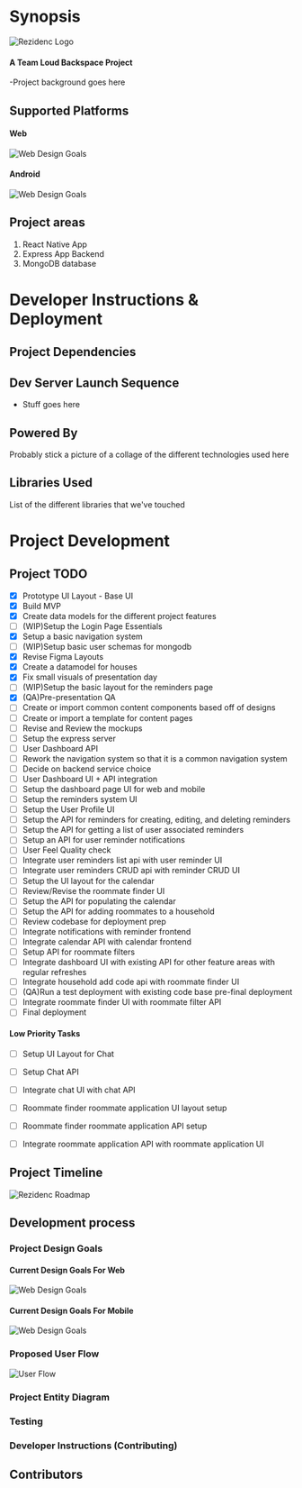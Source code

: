 # Synopsis
![Rezidenc Logo](/react-native-app/assets/final-logo--rezidenc.png)
#### A Team Loud Backspace Project

-Project background goes here

## Supported Platforms

#### Web
![Web Design Goals](/readme_assets/rezidenc-web--demo.gif)
#### Android
![Web Design Goals](/readme_assets/rezidenc-mobile--demo.gif)

## Project areas

1. React Native App
2. Express App Backend
3. MongoDB database

# Developer Instructions & Deployment

## Project Dependencies 



## Dev Server Launch Sequence 
- Stuff goes here

## Powered By

Probably stick a picture of a collage of the different technologies used here

## Libraries Used

List of the different libraries that we've touched

# Project Development

## Project TODO

- [x] Prototype UI Layout - Base UI
- [x] Build MVP
- [x] Create data models for the different project features
- [ ] \(WIP)Setup the Login Page Essentials
- [x] Setup a basic navigation system
- [ ] \(WIP)Setup basic user schemas for mongodb
- [x] Revise Figma Layouts
- [x] Create a datamodel for houses
- [x] Fix small visuals of presentation day
- [ ] \(WIP)Setup the basic layout for the reminders page
- [X] \(QA)Pre-presentation QA
- [ ] Create or import common content components based off of designs
- [ ] Create or import a template for content pages
- [ ] Revise and Review the mockups
- [ ] Setup the express server
- [ ] User Dashboard API
- [ ] Rework the navigation system so that it is a common navigation system
- [ ] Decide on backend service choice
- [ ] User Dashboard UI + API integration
- [ ] Setup the dashboard page UI for web and mobile
- [ ] Setup the reminders system UI
- [ ] Setup the User Profile UI
- [ ] Setup the API for reminders for creating, editing, and deleting reminders
- [ ] Setup the API for getting a list of user associated reminders
- [ ] Setup an API for user reminder notifications
- [ ] User Feel Quality check
- [ ] Integrate user reminders list api with user reminder UI
- [ ] Integrate user reminders CRUD api with reminder CRUD UI
- [ ] Setup the UI layout for the calendar
- [ ] Review/Revise the roommate finder UI
- [ ] Setup the API for populating the calendar
- [ ] Setup the API for adding roommates to a household
- [ ] Review codebase for deployment prep
- [ ] Integrate notifications with reminder frontend
- [ ] Integrate calendar API with calendar frontend
- [ ] Setup API for roommate filters
- [ ] Integrate dashboard UI with existing API for other feature areas with regular refreshes
- [ ] Integrate household add code api with roommate finder UI
- [ ] \(QA)Run a test deployment with existing code base pre-final deployment
- [ ] Integrate roommate finder UI with roommate filter API
- [ ] Final deployment

#### Low Priority Tasks
- [ ] Setup UI Layout for Chat
- [ ] Setup Chat API
- [ ] Integrate chat UI with chat API
- [ ] Roommate finder roommate application UI layout setup
- [ ] Roommate finder roommate application API setup
- [ ] Integrate roommate application API with roommate application UI


## Project Timeline

![Rezidenc Roadmap](/readme_assets/rezidenc--roadmap.png)

## Development process

### Project Design Goals
#### Current Design Goals For Web
![Web Design Goals](/readme_assets/Loudbackspace--prototypeweb.gif)
#### Current Design Goals For Mobile
![Web Design Goals](/readme_assets/Loudbackspace--prototype.gif)

### Proposed User Flow

![User Flow](/readme_assets/LoudBackspace--UserFlow--JohnKieren.png)

### Project Entity Diagram



### Testing



### Developer Instructions (Contributing)



## Contributors


